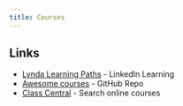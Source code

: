 ```yaml
---
title: Courses
---
```


## Links
- [Lynda Learning Paths][1] - LinkedIn Learning
- [Awesome courses][2] - GitHub Repo
- [Class Central][3] - Search online courses


[1]:	https://www.lynda.com/learning-paths/
[2]:	https://github.com/learn-anything/courses
[3]:	https://www.classcentral.com/